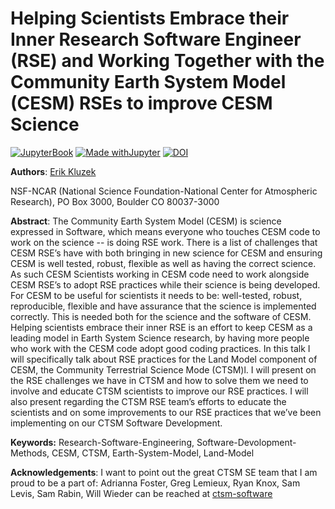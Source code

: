 # Helping Scientists Embrace their Inner Research Software Engineer (RSE) and Working Together with the Community Earth System Model (CESM) RSEs to improve CESM Science
[![JupyterBook](https://github.com/UCAR-SEA/SEA-ISS-Template/actions/workflows/deploy.yml/badge.svg)](https://github.com/UCAR-SEA/SEA-ISS-Template/actions/workflows/deploy.yml)
[![Made withJupyter](https://img.shields.io/badge/Made%20with-Jupyter-green?style=flat-square&logo=Jupyter&color=green)](https://jupyter.org/try)
[![DOI](https://zenodo.org/badge/DOI/10.5281/zenodo.15285525.svg)](https://doi.org/10.5281/zenodo.15285525)

**Authors**: [Erik Kluzek](mailto:erik@ucar.edu)

NSF-NCAR (National Science Foundation-National Center for Atmospheric Research), PO Box 3000, Boulder CO 80037-3000

**Abstract**: The Community Earth System Model (CESM) is science expressed in Software, which means everyone who touches CESM code to work on the science -- is doing RSE work. There is a list of challenges that CESM RSE’s have with both bringing in new science for CESM and ensuring CESM is well tested, robust, flexible as well as having the correct science. As such CESM Scientists working in CESM code need to work alongside CESM RSE’s to adopt RSE practices while their science is being developed. For CESM to be useful for scientists it needs to be: well-tested, robust, reproducible, flexible and have assurance that the science is implemented correctly. This is needed both for the science and the software of CESM. Helping  scientists embrace their inner RSE is an effort to keep CESM as a leading model in Earth System Science research, by having more people who work with the CESM code adopt good coding practices. In this talk I will specifically talk about RSE practices for the Land Model component of CESM, the Community Terrestrial Science Mode (CTSM)l. I will present on the RSE challenges we have in CTSM and how to solve them we need to involve and educate CTSM scientists to improve our RSE practices. I will also present regarding the CTSM RSE team’s efforts to educate the scientists and on some improvements to our RSE practices that we’ve been implementing on our CTSM Software Development.

**Keywords:** Research-Software-Engineering, Software-Devolopment-Methods, CESM, CTSM, Earth-System-Model, Land-Model

**Acknowledgements**: I want to point out the great CTSM SE team that I am proud to be a part of: Adrianna Foster, Greg Lemieux, Ryan Knox, Sam Levis, Sam Rabin, Will Wieder can be reached at [ctsm-software](mailto:ctsm-software@ucar.edu)
  
